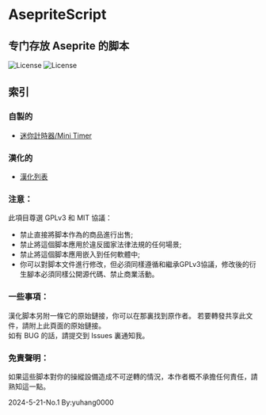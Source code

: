 # AsepriteScript
专门存放 Aseprite 的脚本  
---
![License](https://img.shields.io/badge/License-GPL_v3-brightgreen.svg) ![License](https://img.shields.io/badge/License-MIT-brightgreen.svg) 

## 索引  
### 自製的
* [迷你計時器/Mini Timer](./Homemade/Readme.md#迷你計時器)  
### 漢化的  
* [漢化列表](./Translation#readme)

### 注意：
此項目尊選 GPLv3 和 MIT 協議：
* 禁止直接將脚本作為的商品進行出售;
* 禁止將這個脚本應用於違反國家法律法規的任何場景;
* 禁止將這個脚本應用嵌入到任何軟體中;
* 你可以對脚本文件進行修改，但必須同樣遵循和繼承GPLv3協議，修改後的衍生腳本必須同樣公開源代碼、禁止商業活動。

### 一些事項：
漢化脚本另附一條它的原始鏈接，你可以在那裏找到原作者。
若要轉發共享此文件，請附上此頁面的原始鏈接。  
如有 BUG 的話，請提交到 Issues 裏通知我。

### 免責聲明：
如果這些脚本對你的操縱設備造成不可逆轉的情況，本作者概不承擔任何責任，請熟知這一點。

2024-5-21-No.1
By:yuhang0000
